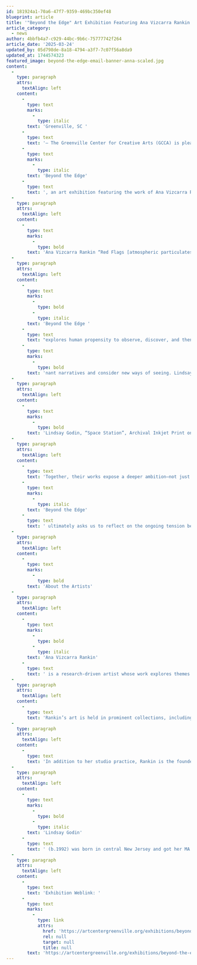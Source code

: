 ```yaml
---
id: 181924a1-70a6-47f7-9359-469bc350ef48
blueprint: article
title: '"Beyond the Edge" Art Exhibition Featuring Ana Vizcarra Rankin & Lindsay Godin Opens April 4 at GCCA’s Main Gallery'
article_category:
  - news
author: 4bbfb4a7-c929-44bc-9b6c-75777742f264
article_date: '2025-03-24'
updated_by: 05d798de-8a18-4794-a3f7-7c07f56a8da9
updated_at: 1744574323
featured_image: beyond-the-edge-email-banner-anna-scaled.jpg
content:
  -
    type: paragraph
    attrs:
      textAlign: left
    content:
      -
        type: text
        marks:
          -
            type: italic
        text: 'Greenville, SC '
      -
        type: text
        text: '– The Greenville Center for Creative Arts (GCCA) is pleased to present '
      -
        type: text
        marks:
          -
            type: italic
        text: 'Beyond the Edge'
      -
        type: text
        text: ', an art exhibition featuring the work of Ana Vizcarra Rankin and Lindsay Godin, two nationally recognized artists whose work challenges the way we see and interpret space—both terrestrial and cosmic. The exhibition opens with a public reception on Friday, April 4, 2025, from 6-9 PM, and remains on view through Wednesday, May 28, 2025. Beyond the Edge is generously supported by media sponsor TOWN.'
  -
    type: paragraph
    attrs:
      textAlign: left
    content:
      -
        type: text
        marks:
          -
            type: bold
        text: 'Ana Vizcarra Rankin “Red Flags [atmospheric particulates]”, 2022, mixed media on cotton canvas, 96″x48″'
  -
    type: paragraph
    attrs:
      textAlign: left
    content:
      -
        type: text
        marks:
          -
            type: bold
          -
            type: italic
        text: 'Beyond the Edge '
      -
        type: text
        text: "explores human propensity to observe, discover, and then control space, both terrestrial and cosmic. Ana Vizcarra Rankin’s paintings challenge the supposed objectivity of maps, revealing how they reflect power structures and shape our understanding of place. By reimagining erased histories and offering alternative\_perspectives—such as unconventional map orientations and cosmic reinterpretations—she invites viewers to question domi"
      -
        type: text
        marks:
          -
            type: bold
        text: 'nant narratives and consider new ways of seeing. Lindsay Godin’s “Futurisms” photography series examines humanity’s enduring fascination with uncharted territories, from early celestial observations to modern space exploration. Her work highlights how technological advancements—such as telescopes and rockets—extend our reach beyond Earth, transforming observation into an act of possession. By exploring the tension between curiosity and control, “Futurisms” reflects on the relentless human impulse to claim the unknown.'
  -
    type: paragraph
    attrs:
      textAlign: left
    content:
      -
        type: text
        marks:
          -
            type: bold
        text: 'Lindsay Godin, “Space Station”, Archival Inkjet Print on Epson Ultra-Premium Presentation Paper Matte, 24″ x 30″'
  -
    type: paragraph
    attrs:
      textAlign: left
    content:
      -
        type: text
        text: 'Together, their works expose a deeper ambition—not just to observe, but to claim both physical and conceptual spaces. '
      -
        type: text
        marks:
          -
            type: italic
        text: 'Beyond the Edge'
      -
        type: text
        text: ' ultimately asks us to reflect on the ongoing tension between the nature of preservation and technological progress. Through these perspectives, the exhibition encourages both wonder and responsibility, reminding us of our power to shape the future of our planet and beyond.'
  -
    type: paragraph
    attrs:
      textAlign: left
    content:
      -
        type: text
        marks:
          -
            type: bold
        text: 'About the Artists'
  -
    type: paragraph
    attrs:
      textAlign: left
    content:
      -
        type: text
        marks:
          -
            type: bold
          -
            type: italic
        text: 'Ana Vizcarra Rankin'
      -
        type: text
        text: ' is a research-driven artist whose work explores themes of mapping, data visualization, and our connection to the universe. Born in Uruguay and raised in both South and North America, Rankin creates perceptual art that investigates the intersections of science, history, and culture. Her work, which ranges from monumental canvases to delicate, diminutive objects, considers events that occur in subatomic space time all the way to global and cosmic perspectives.'
  -
    type: paragraph
    attrs:
      textAlign: left
    content:
      -
        type: text
        text: 'Rankin’s art is held in prominent collections, including the Pennsylvania Academy of the Fine Arts Museum, Brandywine River Museum of Art, and the Uruguay Cultural Foundation for the Arts. She has exhibited internationally in venues such as the Montclair Art Museum in NJ, Centro de Memoria Paz y Reconciliación in Bogotá, and Cherry Street Pier in Philadelphia. She has participated in artist residencies in Ecuador, Italy, and Mexico. Awards received include a Project Stream Grant from the Pennsylvania Council on the Arts, the Creative Capital x Skoll Grant, and the Judy McGregor Caldwell Purchase Prize.'
  -
    type: paragraph
    attrs:
      textAlign: left
    content:
      -
        type: text
        text: 'In addition to her studio practice, Rankin is the founder of BrobDinGnag International, a curatorial exchange program fostering cross-cultural dialogue and ecological awareness. She holds an MFA from the Pennsylvania Academy of the Fine Arts and a BA in Art History from Temple University. Currently, she teaches at the University of North Carolina Wilmington.'
  -
    type: paragraph
    attrs:
      textAlign: left
    content:
      -
        type: text
        marks:
          -
            type: bold
          -
            type: italic
        text: 'Lindsay Godin'
      -
        type: text
        text: ' (b.1992) was born in central New Jersey and got her MA & MFA in Studio Arts (emphasis in Photography) at the University of Iowa in 2018. She researches photography curricula and is a fine arts documentary photographer. Her photography sheds awareness of contemporary cultural norms and political values and how these effect society on the macroscale. Lindsay was the recipient of PDN’s 2017 Photo Annual Award for her student work. Her work is also on permanent collection at the Albright-Knox Gallery in New York and with other work having been exhibited nationally and internationally. As of August 2020, Lindsay is the Photography Coordinator and an Assistant Professor of Photography and Design at Valdosta State University in Georgia.'
  -
    type: paragraph
    attrs:
      textAlign: left
    content:
      -
        type: text
        text: 'Exhibition Weblink: '
      -
        type: text
        marks:
          -
            type: link
            attrs:
              href: 'https://artcentergreenville.org/exhibitions/beyond-the-edge/'
              rel: null
              target: null
              title: null
        text: 'https://artcentergreenville.org/exhibitions/beyond-the-edge/'
---
```

